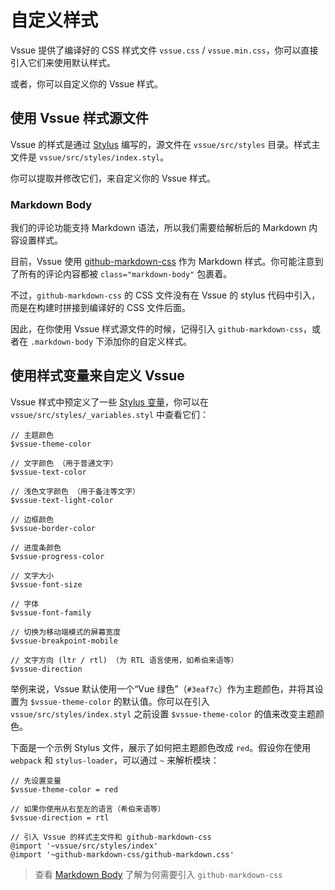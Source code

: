 # 自定义样式

Vssue 提供了编译好的 CSS 样式文件 `vssue.css` / `vssue.min.css`，你可以直接引入它们来使用默认样式。

或者，你可以自定义你的 Vssue 样式。

## 使用 Vssue 样式源文件

Vssue 的样式是通过 [Stylus](http://stylus-lang.com/) 编写的，源文件在 `vssue/src/styles` 目录。样式主文件是 `vssue/src/styles/index.styl`。

你可以提取并修改它们，来自定义你的 Vssue 样式。

### Markdown Body

我们的评论功能支持 Markdown 语法，所以我们需要给解析后的 Markdown 内容设置样式。

目前，Vssue 使用 [github-markdown-css](https://github.com/sindresorhus/github-markdown-css) 作为 Markdown 样式。你可能注意到了所有的评论内容都被 `class="markdown-body"` 包裹着。

不过，`github-markdown-css` 的 CSS 文件没有在 Vssue 的 stylus 代码中引入，而是在构建时拼接到编译好的 CSS 文件后面。

因此，在你使用 Vssue 样式源文件的时候，记得引入 `github-markdown-css`，或者在 `.markdown-body` 下添加你的自定义样式。

## 使用样式变量来自定义 Vssue

Vssue 样式中预定义了一些 [Stylus 变量](http://stylus-lang.com/docs/variables.html)，你可以在 `vssue/src/styles/_variables.styl` 中查看它们：

```stylus
// 主题颜色
$vssue-theme-color

// 文字颜色 （用于普通文字）
$vssue-text-color

// 浅色文字颜色 （用于备注等文字）
$vssue-text-light-color

// 边框颜色
$vssue-border-color

// 进度条颜色
$vssue-progress-color

// 文字大小
$vssue-font-size

// 字体
$vssue-font-family

// 切换为移动端模式的屏幕宽度
$vssue-breakpoint-mobile

// 文字方向 (ltr / rtl) （为 RTL 语言使用，如希伯来语等）
$vssue-direction
```

举例来说，Vssue 默认使用一个“Vue 绿色”（`#3eaf7c`）作为主题颜色，并将其设置为 `$vssue-theme-color` 的默认值。你可以在引入 `vssue/src/styles/index.styl` 之前设置 `$vssue-theme-color` 的值来改变主题颜色。

下面是一个示例 Stylus 文件，展示了如何把主题颜色改成 `red`。假设你在使用 `webpack` 和 `stylus-loader`，可以通过 `~` 来解析模块：

```stylus
// 先设置变量
$vssue-theme-color = red

// 如果你使用从右至左的语言（希伯来语等）
$vssue-direction = rtl

// 引入 Vssue 的样式主文件和 github-markdown-css
@import '~vssue/src/styles/index'
@import '~github-markdown-css/github-markdown.css'
```

> 查看 [Markdown Body](#markdown-body) 了解为何需要引入 `github-markdown-css`
